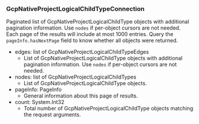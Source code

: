 ### GcpNativeProjectLogicalChildTypeConnection
Paginated list of GcpNativeProjectLogicalChildType objects with additional pagination information. Use `nodes` if per-object cursors are not needed. Each page of the results will include at most 1000 entries. Query the `pageInfo.hasNextPage` field to know whether all objects were returned.

- edges: list of GcpNativeProjectLogicalChildTypeEdges
  - List of GcpNativeProjectLogicalChildType objects with additional pagination information. Use `nodes` if per-object cursors are not needed.
- nodes: list of GcpNativeProjectLogicalChildTypes
  - List of GcpNativeProjectLogicalChildType objects.
- pageInfo: PageInfo
  - General information about this page of results.
- count: System.Int32
  - Total number of GcpNativeProjectLogicalChildType objects matching the request arguments.
